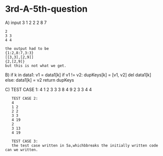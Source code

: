 # 3rd-A-5th-question
 
A) input
    3
    1 2
    2 2
    8 7
     
    2
    3 3
    4 4
    
    the output had to be 
    {1:2,8:7,3:3}
    [[3,3],[2,9]]
    {2,[2,9]}
    but this is not what we get.
    

  B)  if k in data1:
                v1 = data1[k]
           if v1 != v2:
               dupKeys[k] = [v1, v2]
               del data1[k]
           else:
              data1[k] = v2
        return dupKeys

  C) 
      TEST CASE 1:
       4
       1 2
       3 3
       3 8
       4 9
       2
       3 3 
       4 4
       
       TEST CASE 2:
       4
       1 2
       2 2
       3 3
       4 19
       2
       3 13
       4 19
        
       TEST CASE 3:
       the test case written in 5a,whichbbreaks the initially written code can we written.
       
